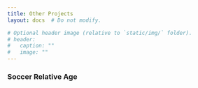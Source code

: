 ```yaml
---
title: Other Projects
layout: docs  # Do not modify.

# Optional header image (relative to `static/img/` folder).
# header:
#   caption: ""
#   image: ""
---
```

### 

### Soccer Relative Age
